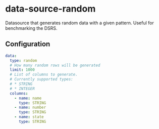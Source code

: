 # data-source-random
Datasource that generates random data with a given pattern.
Useful for benchmarking the DSRS.

## Configuration

```yaml
data:
  type: random
  # How many random rows will be generated
  limit: 1000
  # List of columns to generate.
  # Currently supported types:
  # * STRING
  # * INTEGER
  columns:
    - name: name
      type: STRING
    - name: number
      type: STRING
    - name: state
      type: STRING
```